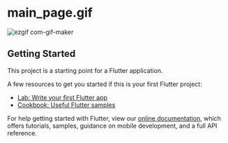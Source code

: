 # main_page.gif

![ezgif com-gif-maker](https://user-images.githubusercontent.com/64016453/126323088-747de835-e4e9-41bb-8666-fcd0ed36e535.gif)

## Getting Started

This project is a starting point for a Flutter application.

A few resources to get you started if this is your first Flutter project:

- [Lab: Write your first Flutter app](https://flutter.dev/docs/get-started/codelab)
- [Cookbook: Useful Flutter samples](https://flutter.dev/docs/cookbook)

For help getting started with Flutter, view our
[online documentation](https://flutter.dev/docs), which offers tutorials,
samples, guidance on mobile development, and a full API reference.
